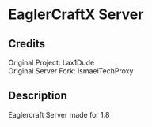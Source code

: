 # EaglerCraftX Server

## Credits
Original Project: Lax1Dude
<br>
Original Server Fork: IsmaelTechProxy
<br>
## Description
Eaglercraft Server made for 1.8
